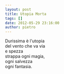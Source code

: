 ```yaml
---
layout: post
title: Utopia Morta
tags: []
date: 2012-05-29 23:16:00
author: pietro
---
```

Durissima è l'utopia<br/>del vento che va via<br/>e spezza<br/>strappa ogni magia,<br/>ogni salvezza<br/>ogni fantasia.

